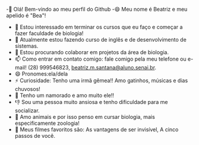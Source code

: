 -👋 Olá! Bem-vindo ao meu perfil do Github
-😄 Meu nome é Beatriz e meu apelido é "Bea"!
- 👀 Estou interessado em terminar os cursos que eu faço e começar a fazer faculdade de biologia!
- 🌱 Atualmente estou fazendo curso de inglês e de desenvolvimento de sistemas.
- 💞️ Estou procurando colaborar em projetos da área de biologia.
- 📫 Como entrar em contato comigo: fale comigo pela meu telefone ou e-mail! (28) 999546823, beatriz.m.santana@aluno.senai.br.
- 😄 Pronomes:ela/dela
- ⚡ Curiosidade: Tenho uma irmã gêmea!! Amo gatinhos, músicas e dias chuvosos!
- 👫 Tenho um namorado e amo muito ele!!
- 👎 Sou uma pessoa muito ansiosa e tenho dificuldade para me socializar.
- 🐾 Amo animais e por isso penso em cursar biologia, mais especificamente zoologia!
- 🎥  Meus filmes favoritos são: As vantagens de ser invisível, A cinco passos de você.
  

